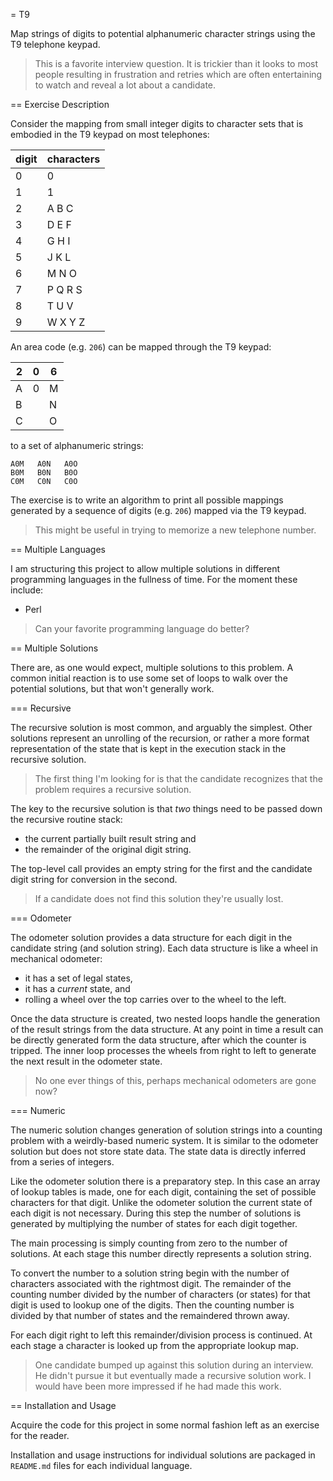 = T9

Map strings of digits to potential alphanumeric character strings
using the T9 telephone keypad.

> This is a favorite interview question.
It is trickier than it looks to most people
resulting in frustration and retries
which are often entertaining to watch
and reveal a lot about a candidate.

== Exercise Description

Consider the mapping from small integer digits to character sets
that is embodied in the T9 keypad on most telephones:

| digit | characters |
| --- | --- |
| 0 | 0 |
| 1 | 1 |
| 2 | A B C |
| 3 | D E F |
| 4 | G H I |
| 5 | J K L |
| 6 | M N O |
| 7 | P Q R S |
| 8 | T U V |
| 9 | W X Y Z |

An area code (e.g. `206`) can be mapped through the T9 keypad:

| 2 | 0 | 6 |
| --- | --- | --- |
| A | 0 | M |
| B |   | N |
| C |   | O |

to a set of alphanumeric strings:

    A0M   A0N   A0O
    B0M   B0N   B0O
    C0M   C0N   C0O

The exercise is to write an algorithm to print all possible mappings
generated by a sequence of digits (e.g. `206`) mapped via the T9 keypad.

> This might be useful in trying to memorize a new telephone number.

== Multiple Languages

I am structuring this project to allow multiple solutions in different
programming languages in the fullness of time.
For the moment these include:

* Perl

> Can your favorite programming language do better?

== Multiple Solutions

There are, as one would expect, multiple solutions to this problem.
A common initial reaction is to use some set of loops to walk over
the potential solutions, but that won't generally work.

=== Recursive

The recursive solution is most common, and arguably the simplest.
Other solutions represent an unrolling of the recursion,
or rather a more format representation of the state that
is kept in the execution stack in the recursive solution.

> The first thing I'm looking for is that the candidate recognizes
that the problem requires a recursive solution.

The key to the recursive solution is that _two_ things need to be
passed down the recursive routine stack:

* the current partially built result string and
* the remainder of the original digit string.

The top-level call provides an empty string for the first and the
candidate digit string for conversion in the second.

> If a candidate does not find this solution they're usually lost.

=== Odometer

The odometer solution provides a data structure for each digit
in the candidate string (and solution string).
Each data structure is like a wheel in mechanical odometer:

* it has a set of legal states,
* it has a _current_ state, and
* rolling a wheel over the top carries over to the wheel to the left.

Once the data structure is created, two nested loops handle
the generation of the result strings from the data structure.
At any point in time a result can be directly generated form
the data structure, after which the counter is tripped.
The inner loop processes the wheels from right to left to
generate the next result in the odometer state.

> No one ever things of this, perhaps mechanical odometers are gone now?

=== Numeric

The numeric solution changes generation of solution strings into
a counting problem with a weirdly-based numeric system.
It is similar to the odometer solution but does not store state data.
The state data is directly inferred from a series of integers.

Like the odometer solution there is a preparatory step.
In this case an array of lookup tables is made, one for each digit,
containing the set of possible characters for that digit.
Unlike the odometer solution the current state of each digit is not necessary.
During this step the number of solutions is generated by multiplying the
number of states for each digit together.

The main processing is simply counting from zero to the number of solutions.
At each stage this number directly represents a solution string.

To convert the number to a solution string begin with the number of characters
associated with the rightmost digit.
The remainder of the counting number divided by the number of characters
(or states) for that digit is used to lookup one of the digits.
Then the counting number is divided by that number of states and the remaindered thrown away.

For each digit right to left this remainder/division process is continued.
At each stage a character is looked up from the appropriate lookup map.

> One candidate bumped up against this solution during an interview.
He didn't pursue it but eventually made a recursive solution work.
I would have been more impressed if he had made this work.

== Installation and Usage

Acquire the code for this project in some normal fashion left as an exercise
for the reader.

Installation and usage instructions for individual solutions are packaged in `README.md` files
for each individual language.
